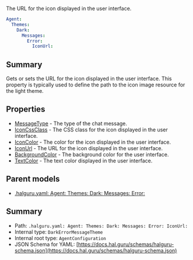 <!--
title: IconUrl
description: The URL for the icon displayed in the user interface.
version: 1.40.0
generated: true
date: 2025-04-25
node: This file is generated by the command-line program: `halguru manual -c -m`
-->


The URL for the icon displayed in the user interface.

```yaml
Agent:
  Themes:
    Dark:
      Messages:
        Error:
          IconUrl:
```

## Summary

Gets or sets the URL for the icon displayed in the user interface. This property is typically used to define the path to the icon image resource for the light theme.

## Properties

* [MessageType]((halguru)-agent-themes-dark-messages-error-messagetype.md) - The type of the chat message.
* [IconCssClass]((halguru)-agent-themes-dark-messages-error-iconcssclass.md) - The CSS class for the icon displayed in the user interface.
* [IconColor]((halguru)-agent-themes-dark-messages-error-iconcolor.md) - The color for the icon displayed in the user interface.
* [IconUrl]((halguru)-agent-themes-dark-messages-error-iconurl.md) - The URL for the icon displayed in the user interface.
* [BackgroundColor]((halguru)-agent-themes-dark-messages-error-backgroundcolor.md) - The background color for the user interface.
* [TextColor]((halguru)-agent-themes-dark-messages-error-textcolor.md) - The text color displayed in the user interface.

## Parent models

* [.halguru.yaml: Agent: Themes: Dark: Messages: Error:]((halguru)-agent-themes-dark-messages-error.md)
## Summary

* Path: `.halguru.yaml: Agent: Themes: Dark: Messages: Error: IconUrl:`
* Internal type: `DarkErrorMessageTheme`
* Internal root type: `AgentConfiguration`
* JSON Schema for YAML: [https://docs.hal.guru/schemas/halguru-schema.json](https://docs.hal.guru/schemas/halguru-schema.json)
